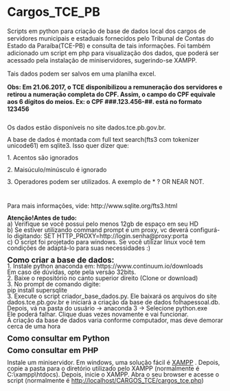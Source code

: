 # Cargos_TCE_PB
<p>Scripts em python para cria&ccedil;&atilde;o de base de dados local dos cargos de servidores municipais e estaduais fornecidos pelo Tribunal de Contas do Estado da Para&iacute;ba(TCE-PB) e consulta de tais informa&ccedil;&otilde;es. Foi tamb&eacute;m adicionado um script em php para visualiza&ccedil;&atilde;o dos dados, que poder&aacute; ser acessado pela instala&ccedil;&atilde;o de miniservidores, sugerindo-se XAMPP.</p>
<p>Tais dados podem ser salvos em uma planilha excel.</p>
<p><b>Obs: Em 21.06.2017, o TCE disponibilizou a remuneração dos servidores e retirou a numeração completa do CPF. Assim, o campo do CPF equivale aos 6 dígitos do meios. Ex: o CPF ###.123.456-##. está no formato 123456</b></p>

<p style="margin-bottom: 0cm; line-height: 100%;" align="left"><br /> Os dados est&atilde;o dispon&iacute;veis no site dados.tce.pb.gov.br.</p>
<p style="margin-bottom: 0cm; line-height: 100%;" align="left">A base de dados &eacute; montada com full text search(fts3 com tokenizer unicode61) em sqlite3. Isso quer dizer que:</p>
<p style="margin-bottom: 0cm; line-height: 100%;" align="left">1. Acentos s&atilde;o ignorados</p>
<p style="margin-bottom: 0cm; line-height: 100%;" align="left">2. Mais&uacute;culo/min&uacute;sculo &eacute; ignorado</p>
<p style="margin-bottom: 0cm; line-height: 100%;" align="left">3. Operadores podem ser utilizados. A exemplo de * ? OR NEAR NOT.</p>
<p style="margin-bottom: 0cm; line-height: 100%;" align="left"><br /> <br /> Para mais informa&ccedil;&otilde;es, vide: http://www.sqlite.org/fts3.html<br /> <br /> <strong>Aten&ccedil;&atilde;o!Antes de tudo:<br /> </strong>a) Verifique se voc&ecirc; possui pelo menos 12gb de espa&ccedil;o em seu HD<br /> b) Se estiver utilizando command prompt e um proxy, vc dever&aacute; configur&aacute;-lo digitando: SET HTTP_PROXY=http://login.senha@proxy:porta<br />c) O script foi projetado para windows. Se voc&ecirc; utilizar linux voc&ecirc; tem condi&ccedil;&otilde;es de adapt&aacute;-lo para suas necessidades :)<br /> <br /> <span style="font-size: large;"><strong>Como criar a base de dados:<br /> </strong></span>1. Instale python anaconda em: https://www.continuum.io/downloads<br /> Em caso de d&uacute;vidas, opte pela vers&atilde;o 32bits.<br /> 2. Baixe o reposit&oacute;rio no canto superior direito (Clone or download)<br /> 3. No prompt de comando digite: <br /> pip install supersqlite<br /> 3. Execute o script criador_base_dados.py. Ele baixar&aacute; os arquivos do site dados.tce.pb.gov.br e iniciar&aacute; a cria&ccedil;&atilde;o da base de dados folhapessoal.db.<br />  Depois, v&aacute; na pasta do usu&aacute;rio -&gt; anaconda 3 -&gt; Selecione python.exe<br /> Ele poder&aacute; falhar. Clique duas vezes novamente e vai funcionar.<br /> A cria&ccedil;&atilde;o da base de dados varia conforme computador, mas deve demorar cerca de uma hora<br /><br /> <span style="font-size: large;"><strong>Como consultar em Python</strong></span></p>

<p style="margin-bottom: 0cm; line-height: 100%;" align="left"><span style="font-size: large;"><strong>Como consultar em&nbsp;PHP</strong></span></p>
<p style="margin-bottom: 0cm; line-height: 100%;" align="left">Instale um miniservidor. Em windows, uma solu&ccedil;&atilde;o f&aacute;cil &eacute;&nbsp;<a href="https://www.apachefriends.org/pt_br/index.html">XAMPP</a>&nbsp;. Depois, copie a pasta para o diret&oacute;rio utilizado pelo XAMPP (normalmente &eacute; C:\xampp\htdocs). Depois, inicie o XAMPP. Abra o&nbsp;seu browser e acesse o script (normalmente &eacute;&nbsp;<a href="http://localhost/CARGOS_TCE/cargos_tce.php">http://localhost/CARGOS_TCE/cargos_tce.php</a>)</p>
